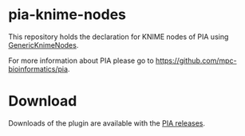 pia-knime-nodes
===============

This repository holds the declaration for KNIME nodes of PIA using 
[GenericKnimeNodes](https://github.com/genericworkflownodes/GenericKnimeNodes).

For more information about PIA please go to
https://github.com/mpc-bioinformatics/pia.


Download
===

Downloads of the plugin are available with the [PIA releases](https://github.com/mpc-bioinformatics/pia/releases/latest).
